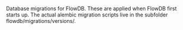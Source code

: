 Database migrations for FlowDB. These are applied when FlowDB first starts up.
The actual alembic migration scripts live in the subfolder flowdb/migrations/versions/.

